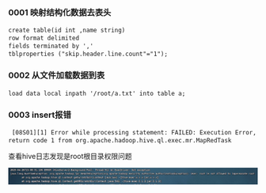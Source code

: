 ### 0001 映射结构化数据去表头

```hive
create table(id int ,name string)
row format delimited
fields terminated by ','
tblproperties ("skip.header.line.count"="1");
```

### 0002 从文件加载数据到表

```hive
load data local inpath '/root/a.txt' into table a;
```

### 0003 insert报错

```shell
 [08S01][1] Error while processing statement: FAILED: Execution Error, return code 1 from org.apache.hadoop.hive.ql.exec.mr.MapRedTask
```

查看hive日志发现是root根目录权限问题

![image-20230426150639291](img/image-20230426150639291.png)
